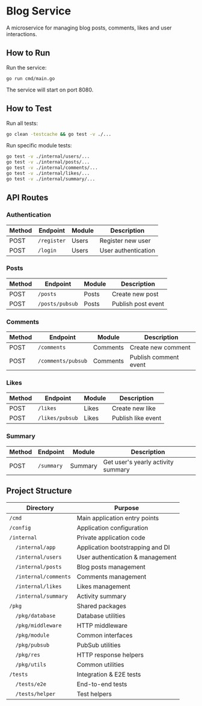 # Blog Service

A microservice for managing blog posts, comments, likes and user interactions.

## How to Run

Run the service:
```
go run cmd/main.go
```

The service will start on port 8080.

## How to Test

Run all tests:

```bash
go clean -testcache && go test -v ./...
```

Run specific module tests:

```bash
go test -v ./internal/users/...
go test -v ./internal/posts/...
go test -v ./internal/comments/...
go test -v ./internal/likes/...
go test -v ./internal/summary/...
```

## API Routes

### Authentication
| Method | Endpoint | Module | Description |
|--------|----------|---------|-------------|
| POST | `/register` | Users | Register new user |
| POST | `/login` | Users | User authentication |

### Posts
| Method | Endpoint | Module | Description |
|--------|----------|---------|-------------|
| POST | `/posts` | Posts | Create new post |
| POST | `/posts/pubsub` | Posts | Publish post event |

### Comments
| Method | Endpoint | Module | Description |
|--------|----------|---------|-------------|
| POST | `/comments` | Comments | Create new comment |
| POST | `/comments/pubsub` | Comments | Publish comment event |

### Likes
| Method | Endpoint | Module | Description |
|--------|----------|---------|-------------|
| POST | `/likes` | Likes | Create new like |
| POST | `/likes/pubsub` | Likes | Publish like event |

### Summary
| Method | Endpoint | Module | Description |
|--------|----------|---------|-------------|
| POST | `/summary` | Summary | Get user's yearly activity summary |

## Project Structure

| Directory | Purpose |
|-----------|---------|
| `/cmd` | Main application entry points |
| `/config` | Application configuration |
| `/internal` | Private application code |
| `  /internal/app` | Application bootstrapping and DI |
| `  /internal/users` | User authentication & management |
| `  /internal/posts` | Blog posts management |
| `  /internal/comments` | Comments management |
| `  /internal/likes` | Likes management |
| `  /internal/summary` | Activity summary |
| `/pkg` | Shared packages |
| `  /pkg/database` | Database utilities |
| `  /pkg/middleware` | HTTP middleware |
| `  /pkg/module` | Common interfaces |
| `  /pkg/pubsub` | PubSub utilities |
| `  /pkg/res` | HTTP response helpers |
| `  /pkg/utils` | Common utilities |
| `/tests` | Integration & E2E tests |
| `  /tests/e2e` | End-to-end tests |
| `  /tests/helper` | Test helpers |